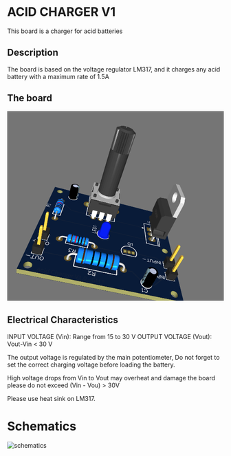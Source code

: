 # ACID CHARGER V1

This board is a charger for acid batteries

## Description

The board is based on the voltage regulator LM317, and it charges any acid battery with a maximum rate of 1.5A

## The board
![theboard](images/board3D.png)

## Electrical Characteristics

INPUT VOLTAGE (Vin): Range from 15 to 30 V
OUTPUT VOLTAGE (Vout): Vout-Vin < 30 V

The output voltage is regulated by the main potentiometer, 
Do not forget to set the correct charging voltage before loading the battery.

High voltage drops from Vin to Vout may overheat and damage the board please do not exceed (Vin - Vou) > 30V

Please use heat sink on LM317. 

# Schematics

![schematics](schematics.png)


